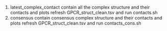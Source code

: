 1. latest_complex_contact contain all the complex structure  and their contacts and plots refresh GPCR_struct_clean.tsv and run contacts.sh
 2. consensus contain consensus   complex structure  and their contacts and plots refresh GPCR_struct_clean.tsv and run contacts_cons.sh
